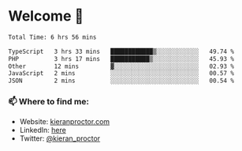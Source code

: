 # Welcome 🦘

<!--START_SECTION:waka-->

```txt
Total Time: 6 hrs 56 mins

TypeScript   3 hrs 33 mins   ████████████▒░░░░░░░░░░░░   49.74 %
PHP          3 hrs 17 mins   ███████████▒░░░░░░░░░░░░░   45.93 %
Other        12 mins         ▓░░░░░░░░░░░░░░░░░░░░░░░░   02.93 %
JavaScript   2 mins          ░░░░░░░░░░░░░░░░░░░░░░░░░   00.57 %
JSON         2 mins          ░░░░░░░░░░░░░░░░░░░░░░░░░   00.54 %
```

<!--END_SECTION:waka-->

### 📫 Where to find me:

-   Website: [kieranproctor.com](https://kieranproctor.com/)
-   LinkedIn: [here](https://www.linkedin.com/in/kieran-proctor-086b5a159/)
-   Twitter: [@kieran_proctor](https://twitter.com/kieran_proctor)
